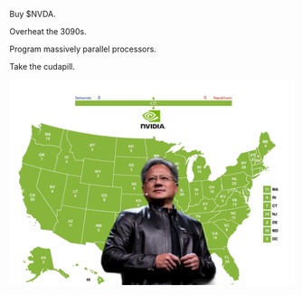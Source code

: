 Buy $NVDA.

Overheat the 3090s.

Program massively parallel processors.

Take the cudapill.

![](./images/jensen.jpg)

